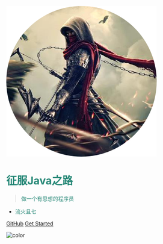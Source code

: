 <!-- logo -->
![logo](static/image/logo.png)

# <font color=#278877>征服Java之路</font>

> <font color=#278877>做一个有思想的程序员</font>

* <font color=#278877>流火且七</font>

[GitHub](https://github.com/WiQin/ConqureJava)
[Get Started](README.md)

<!-- 背景色 -->
![color](#3b4c54)
